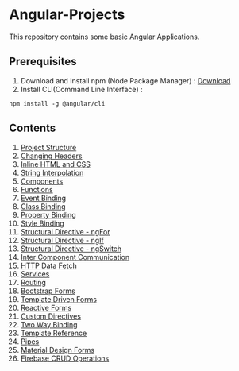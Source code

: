 # Angular-Projects
This repository contains some basic Angular Applications.

## Prerequisites
1. Download and Install npm (Node Package Manager) : [Download](https://nodejs.org/en/)
2. Install CLI(Command Line Interface) : 
```
npm install -g @angular/cli
```

## Contents

1. [Project Structure](https://github.com/AdityaBagad/Angular-Projects/tree/master/1_Project-Structure)
2. [Changing Headers](https://github.com/AdityaBagad/Angular-Projects/tree/master/2_Changing-Headers)
3. [Inline HTML and CSS](https://github.com/AdityaBagad/Angular-Projects/tree/master/3_Inline-HTML-and-CSS)
4. [String Interpolation](https://github.com/AdityaBagad/Angular-Projects/tree/master/4_String-Interpolation)
5. [Components](https://github.com/AdityaBagad/Angular-Projects/tree/master/5_Components)
6. [Functions](https://github.com/AdityaBagad/Angular-Projects/tree/master/6_Functions)
7. [Event Binding](https://github.com/AdityaBagad/Angular-Projects/tree/master/7_Event-Binding)
8. [Class Binding](https://github.com/AdityaBagad/Angular-Projects/tree/master/8_Class-Binding)
9. [Property Binding](https://github.com/AdityaBagad/Angular-Projects/tree/master/9_Property-Binding)
10. [Style Binding](https://github.com/AdityaBagad/Angular-Projects/tree/master/10_StyleBinding)
11. [Structural Directive - ngFor](https://github.com/AdityaBagad/Angular-Projects/tree/master/11_ng-For)
12. [Structural Directive - ngIf](https://github.com/AdityaBagad/Angular-Projects/tree/master/12_ng-If)
13. [Structural Directive - ngSwitch](https://github.com/AdityaBagad/Angular-Projects/tree/master/13_ng-Switch)
14. [Inter Component Communication](https://github.com/AdityaBagad/Angular-Projects/tree/master/14_Inter-Component-Communication)
15. [HTTP Data Fetch](https://github.com/AdityaBagad/Angular-Projects/tree/master/15_HTTP-Data-Fetch)
16. [Services](https://github.com/AdityaBagad/Angular-Projects/tree/master/16_Services)
17. [Routing](https://github.com/AdityaBagad/Angular-Projects/tree/master/17_Routing)
18. [Bootstrap Forms](https://github.com/AdityaBagad/Angular-Projects/tree/master/18_Bootstrap-Forms)
19. [Template Driven Forms](https://github.com/AdityaBagad/Angular-Projects/tree/master/19_Template-Driven-Form)
20. [Reactive Forms](https://github.com/AdityaBagad/Angular-Projects/tree/master/20_Reactive-Forms)
21. [Custom Directives](https://github.com/AdityaBagad/Angular-Projects/tree/master/21_Custom-Directives)
22. [Two Way Binding](https://github.com/AdityaBagad/Angular-Projects/tree/master/22_Two-Way-Binding)
23. [Template Reference](https://github.com/AdityaBagad/Angular-Projects/tree/master/23_Template-Reference)
24. [Pipes](https://github.com/AdityaBagad/Angular-Projects/tree/master/24_Pipes)
25. [Material Design Forms](https://github.com/AdityaBagad/Angular-Projects/tree/master/25_MaterialDesign-Forms)
26. [Firebase CRUD Operations](https://github.com/AdityaBagad/Angular-Projects/tree/master/26_Firebase-CRUD)